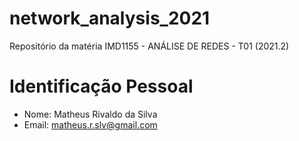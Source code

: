 # network_analysis_2021
Repositório da matéria IMD1155 - ANÁLISE DE REDES - T01 (2021.2)

# Identificação Pessoal
- Nome: Matheus Rivaldo da Silva
- Email: matheus.r.slv@gmail.com
